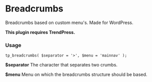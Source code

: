 Breadcrumbs
===========

Breadcrumbs based on custom menu's. Made for WordPress.

**This plugin requires TrendPress.**

### Usage

```
tp_breadcrumbs( $separator = '>', $menu = 'mainnav' );
```

**$separator**
The character that separates two crumbs.

**$menu**
Menu on which the breadcrumbs structure should be based.
